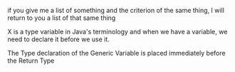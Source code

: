 if you give me a list of something and the criterion of the same thing, I will return to you a list of that same thing

X is a type variable in Java's terminology and when we have a variable, we need to declare it before we use it.

The Type declaration of the Generic Variable is placed immediately before the Return Type

